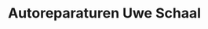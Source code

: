 ---
title: "Autoreparaturen Uwe Schaal"
url: /leipzig/autoreparaturen-uwe-schaal/
shop: Autowerkstatt
---